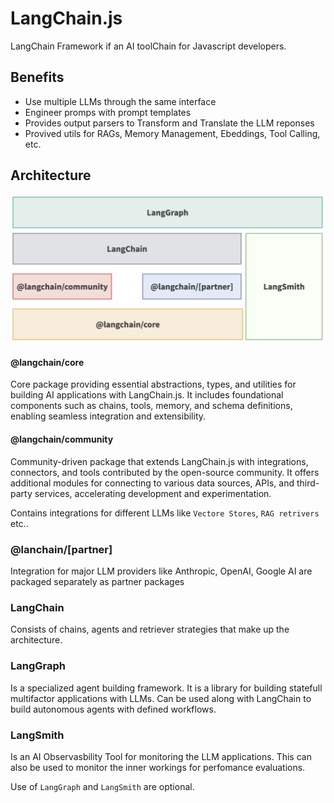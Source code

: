 # LangChain.js

LangChain Framework if an AI toolChain for Javascript developers.

## Benefits
* Use multiple LLMs through the same interface
* Engineer promps with prompt templates
* Provides output parsers to Transform and Translate the LLM reponses
* Provived utils for RAGs, Memory Management, Ebeddings, Tool Calling, etc.

## Architecture
![LangChain.js Architecture](assets/images/LangChain.js%20Architecture.png)

#### @langchain/core
Core package providing essential abstractions, types, and utilities for building AI applications with LangChain.js. It includes foundational components such as chains, tools, memory, and schema definitions, enabling seamless integration and extensibility.

#### @langchain/community
Community-driven package that extends LangChain.js with integrations, connectors, and tools contributed by the open-source community. It offers additional modules for connecting to various data sources, APIs, and third-party services, accelerating development and experimentation.

Contains integrations for different LLMs like `Vectore Stores`, `RAG retrivers` etc..

### @lanchain/[partner]
Integration for major LLM providers like Anthropic, OpenAI, Google AI are packaged separately as partner packages

### LangChain
Consists of chains, agents and retriever strategies that make up the architecture.

### LangGraph
Is a specialized agent building framework. It is a library for building statefull multifactor applications with LLMs. Can be used along with LangChain to build autonomous agents with defined workflows.

### LangSmith
Is an AI Observasbility Tool for monitoring the LLM applications. This can also be used to monitor the inner workings for perfomance evaluations.

Use of `LangGraph` and `LangSmith` are optional.

